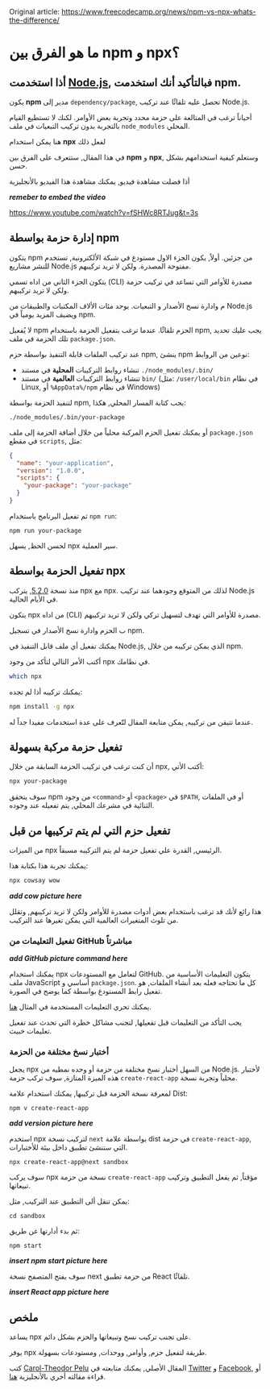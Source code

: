 Original article: https://www.freecodecamp.org/news/npm-vs-npx-whats-the-difference/

# ما هو الفرق بين npm و npx؟

## أذا استخدمت [Node.js](https://nodejs.org/), فبالتأكيد أنك استخدمت npm.

يكون **npm** مدير إلى `dependency/package`, تحصل عليه تلقائًا عند تركيب Node.js.

أحياناً ترغب في المتالعة على حزمة محدد وتجربة بعض الأوامر. لكنك لا تستطيع القيام بالتجربة بدون تركيب التبعيات في ملف `node_modules` المحلي.

هنا يمكن استخدام **npx** لفعل ذلك

في هذا المقال, ستتعرف على الفرق بين **npm** و **npx**, وستعلم كيفية استخدامهم بشكل حسن.

أذا فضلت مشاهدة فيديو, يمكنك مشاهدة هذا الفيديو بالأنجليزية

***remeber to embed the video***

https://www.youtube.com/watch?v=fSHWc8RTJug&t=3s

## **إدارة حزمة بواسطة npm**

يتكون npm من جزئين. أولاً, يكون الجزء الاول مستودع في شبكة الألكترونية, تستخدم للنشر مشاريع Node.js مفتوحة المصدرة.
 ولكن لا تريد تركيبهم.

 
يتكون الجزء الثاني من اداه تسمي (CLI) مصدرة للأوامر التي تساعد في تركيب حزمة ولكن لا تريد تركيبهم.

م وادارة نسخ الأصدار و التبعيات. يوجد مئات الألاف المكتبات والطبيقات من Node.js ويضيف المزيد يومياً في npm.

لا يُفعيل npm الحزم تلقائًا. عندما ترغب بتفعيل الحزمة باستخدام npm, يجب عليك تحديد تلك الحزمة في ملف `package.json`.

عند تركيب الملفات قابلة التنفيذ بواسطة حزم npm, ينشئ npm نوعين من الروابط:

- تنشاء روابط التركيبات **المحلية** في مستند `./node_modules/.bin/`
- تنشاء روابط التركيبات **العالمية** في مستند `bin/` (مثل: `/user/local/bin` في نظام Linux, أو `%AppData%/npm` في نظام Windows)

لتنفيذ الحزمة بواسطة npm, يجب كتابة المسار المحلي, هكذا:

```pwsh
./node_modules/.bin/your-package
```

أو يمكنك تفعيل الحزم المركبة محلياً من خلال أضافة الحزمة إلى ملف `package.json` في مقطع `scripts`, مثل:

```json
{
  "name": "your-application",
  "version": "1.0.0",
  "scripts": {
    "your-package": "your-package"
  }
}
```

ثم تفعيل البرنامج باستخدام `npm run`:

```pwsh
npm run your-package
```

لحسن الحظ, يسهل npx سير العملية.

## **تفعيل الحزمة بواسطة npx**

منذ نسخة [5.2.0](https://github.com/npm/npm/releases/tag/v5.2.0), يتركب npx مع npx. لذلك من المتوقع وجودهما عند تركيب Node.js في الأيام الحالية.

يتكون npx من اداه (CLI) مصدرة للأوامر التي تهدف لتسهيل تركي ولكن لا تريد تركيبهم.

ب الحزم وادارة نسخ الأصدار في تسجيل npm.

يمكنك تفعيل أي ملف قابل التنفيذ في Node.js, الذي يمكن تركيبه من خلال npm.

أكتب الأمر التالي لتأكد من وجود npx في نظامك.

```bash
which npx
```

يمكنك تركيبه أذا لم تجده:

```bash
npm install -g npx
```

عندما تتيقن من تركيبه, يمكن متابعة المقال لتّعرف على عدة استخدمات مفيدا جداً له.

## **تفعيل حزمة مركبة بسهولة**

أن كنت ترغب في تركيب الحزمة السابقة من خلال npx, أكتب الأتي:

```bash
npx your-package
```

سوف يتحقق npm من وجود `<command>` أو `<package>` في `$PATH`, أو في الملفات الثنائية في مشرعك المحلي, يتم تفعيله عند وجوده.

## **تفعيل حزم التي لم يتم تركيبها من قبل**

من الميزات npx الرئيسي, القدرة علي تفعيل حزمة لم يتم التركيبه مسبقاً.

يمكنك تجربة هذا بكتابة هذا:

```bash
npx cowsay wow
```

***add cow picture here***

هذا رائع لأنك قد ترغب باستخدام بعض أدوات مصدرة للأوامر ولكن لا تريد تركيبهم, وتقلل من تلوث المتغيرات العالمية التي يمكن تغيرها عند التركيب.

### **تفعيل التعليمات من GitHub مباشرتاً**

***add GitHub picture command here***

يمكنك استخدام npx لتعامل مع المستودعات GitHub. يتكون التعليمات الأساسية من ملف JavaScript أساسي و `package.json`. كل ما تحتاجه فعله بعد أنشاء الملفات, هو تفعيل رابط المستودع بواسطة كما يوضح في الصورة.

يمكنك تحري التعليمات المستخدمة في المثال [هنا](https://gist.github.com/Tynael/0861d31ea17796c9a5b4a0162eb3c1e8).

يجب التأكد من التعليمات قبل تفعيلها, لتجنب مشاكل خطرة التي تحدث عند تفعيل تعليمات خبيث.

### **أختبار نسخ مختلفة من الحزمة**

يجعل npx من السهل أختبار نسخ مختلفة من حزمة أو وحده نمطيه من  Node.js. لأختبار هذه الميزة المتازة, سوف تركب حزمة `create-react-app` محلياً وتجربة نسخة.

لمعرفة نسخة الحزمة قبل تركيبها, يمكنك استخدام علامة Dist:

```pwsh
npm v create-react-app
```

***add version picture here***

استخدم npx لتركيب نسخة `next` بواسطة علامة dist في حزمة `create-react-app`, التي ستنشئ تطبيق داخل بيئة للأختبارات.

```pwsh
npx create-react-app@next sandbox
```

سوف يركب npx نسخة من حزمة `create-react-app` مؤقتاً, ثم يفعل التطبيق وتركيب تبيعاتها.

يمكن تنقل ألى التطبيق عند التركيب, مثل: 

```pwsh
cd sandbox
```

ثم بدء أدارتها عن طريق:

```pwsh
npm start
```

***insert npm start picture here***

سوف يفتح المتصفح نسخة next من حزمة تطبيق React تلقائًا.

***insert React app picture here***

## **ملخص**

يساعد npx على تجنب تركيب نسخ وتبيعاتها والحزم بشكل دائم.

يوفر npx طريقة لتفعيل حزم, وأوامر, ووحدات, ومستودعات بسهولة.

كتب [Carol-Theodor Pelu](https://www.freecodecamp.org/news/author/carol-theodor-pelu/) المقال الأصلي, يمكنك متابعته في [Twitter](https://twitter.com/pelu_carol) و [Facebook](https://www.facebook.com/neutrondevcom), أو قراءة مقالته أخري بالأنجليزية [هنا](https://neutrondev.com/npm-vs-npx-whats-the-difference/).